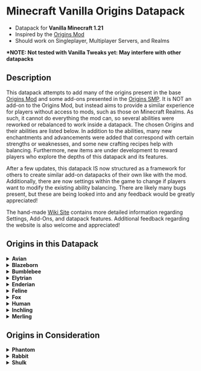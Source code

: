 <h1>Minecraft Vanilla Origins Datapack</h1>
<ul>
    <li>Datapack for <b>Vanilla Minecraft 1.21</b></li>
    <li>Inspired by the <a href="https://www.curseforge.com/minecraft/mc-mods/origins">Origins Mod</a></li>
    <li>Should work on Singleplayer, Multiplayer Servers, and Realms</li>
</ul>
<p><b>*NOTE: Not tested with Vanilla Tweaks yet: May interfere with other datapacks</b></p>
<h2>Description</h2>
<p>This datapack attempts to add many of the origins present in the base <a href="https://www.curseforge.com/minecraft/mc-mods/origins">Origins Mod</a> and some add-ons presented in the <a href="https://origins-smp.fandom.com/wiki/Origins">Origins SMP</a>. It is NOT an add-on to the Origins Mod, but instead aims to provide a similar experience for players without access to mods, such as those on Minecraft Realms. As such, it cannot do everything the mod can, so several abilities were reworked or rebalanced to work inside a datapack. The chosen Origins and their abilities are listed below. In addition to the abilities, many new enchantments and advancements were added that correspond with certain strengths or weaknesses, and some new crafting recipes help with balancing. Furthermore, new items are under development to reward players who explore the depths of this datapack and its features.</p>
<p>After a few updates, this datapack IS now structured as a framework for others to create similar add-on datapacks of their own like with the mod. Additionally, there are now settings within the game to change if players want to modify the existing ability balancing. There are likely many bugs present, but these are being looked into and any feedback would be greatly appreciated!</p>
<p>The hand-made <a href="https://titanaj13.github.io/Vanilla_Minecraft_Origins_Datapack/">Wiki Site</a> contains more detailed information regarding Settings, Add-Ons, and datapack features. Additional feedback regarding the website is also welcome and appreciated!</p>
<h2>Origins in this Datapack</h2>
<div>
<details>
    <summary><b>Avian</b></summary>
    <ul>Strengths:
        <ul>
        <li>Fall slowly, unless Sneaking</li>
        <li>Move a little faster</li>
        <li>Lay an egg in the morning</li>
        </ul>
    </ul>
    <ul>Weaknesses:
        <ul>
        <li>Cannot sleep below y=86</li>
        <li>Vegetarian (Can't eat meat or fish)</li>
        </ul>
    </ul>
</details>
<details>
    <summary><b>Blazeborn</b></summary>
    <ul>Strengths:
        <ul>
        <li>Immune to fire-type damage</li>
        <li>Deal more damage while on fire</li>
        <li>Immune to poison and hunger status effects</li>
        </ul>
    </ul>
    <ul>Weaknesses:
        <ul>
        <li>Naturally spawn in the Nether</li>
        <li>Take damage in water and rain</li>
        </ul>
    </ul>
</details>
<details>
    <summary><b>Bumblebee</b></summary>
    <ul>Strengths:
        <ul>
        <li>Fall slowly, unless Sneaking</li>
        <li>Inflict poison with attacks</li>
        <li>Start floating when 3+ blocks off the ground (Sneak to descend)</li>
        </ul>
    </ul>
    <ul>Weaknesses:
        <ul>
        <li>Cannot float or fall slowly in rain</li>
        <li>Weaker attacks in water and rain</li>
        <li>80% Size and only 7 Hearts</li>
        </ul>
    </ul>
</details>
<details>
    <summary><b>Elytrian</b></summary>
    <ul>Strengths:
        <ul>
        <li>Unbreakable Wings (Equip chestplate in top-left inventory slot)</li>
        <li>Deal more damage while in the air</li>
        <li>Launch Ability: hold a feather, sneak, and jump to launch ~20 blocks in the air (1 min cooldown)</li>
        </ul>
    </ul>
    <ul>Weaknesses:
        <ul>
        <li>Cannot wear heavy armor (anything above chainmail)</li>
        <li>Increased fall damage and kinetic damage (flying into stuff)</li>
        <li>Cannot take your Wings off</li>
        </ul>
    </ul>
</details>
<details>
    <summary><b>Enderian</b></summary>
    <ul>Strengths:
        <ul>
        <li>No damage from Ender Pearls</li>
        <li>Extended Reach: 4 → 5.625 for blocks, 3 → 3.75 for entities</li>
        <li>Don't anger nearby Endermen by looking at them</li>
        </ul>
    </ul>
    <ul>Weaknesses:
        <ul>
        <li>Take damage in rain and water</li>
        <li>Cannot shoot bows or crossbows</li>
        </ul>
    </ul>
</details>
<details>
    <summary><b>Feline</b></summary>
    <ul>Strengths:
        <ul>
        <li>No fall damage</li>
        <li>Jump higher while sprinting</li>
        <li>Natural Night Vision when not in water</li>
        </ul>
    </ul>
    <ul>Weaknesses:
        <ul>
        <li>Only 9 hearts of health</li>
        <li>Pescatarian (Can't eat meat)</li>
        </ul>
    </ul>
</details>
<details>
    <summary><b>Fox</b></summary>
    <ul>Strengths:
        <ul>
        <li>No fall damage</li>
        <li>Move a little faster</li>
        <li>Underdog Boost: Gain speed and strength when at 2 hearts or less</li>
        </ul>
    </ul>
    <ul>Weaknesses:
        <ul>
        <li>80% Size and only 6 hearts</li>
        <li>Cannot hold shields properly</li>
        </ul>
    </ul>
</details>
<details>
    <summary><b>Human</b></summary>
    <ul>Strengths:
        <ul>
        <li>Standard Minecraft experience everyone knows and loves (probably)</li>
        </ul>
    </ul>
    <ul>Weaknesses:
        <ul>
        <li>No cool powers :(</li>
        </ul>
    </ul>
</details>
<details>
    <summary><b>Inchling</b></summary>
    <ul>Strengths:
        <ul>
        <li>Balloon gravity</li>
        <li>Faster attack speed</li>
        <li>Faster mining speed</li>
        </ul>
    </ul>
    <ul>Weaknesses:
        <ul>
        <li>25% Size</li>
        <li>Only 5 hearts of health</li>
        <li>Less Reach: 4 → 3 for blocks, 3 → 2.75 for entities</li>
        </ul>
    </ul>
</details>
<details>
    <summary><b>Merling</b></summary>
    <ul>Strengths:
        <ul>
        <li>Breathe underwater and slightly in rain</li>
        <li>Better underwater vision and movement</li>
        <li>Don't sink unless sneaking</li>
        </ul>
    </ul>
    <ul>Weaknesses:
        <ul>
        <li>Cannot breathe on land</li>
        </ul>
    </ul>
</details>
</div>
<h2>Origins in Consideration</h2>
<div>
<details>
    <summary><b>Phantom</b></summary>
    <ul>Strengths:
        <ul>
        <li>Increased movement speed at night</li>
        <li>Natural Night Vision</li>
        <li>Insomniac: Gain cumulative strength each night you don't sleep (Max 4 nights)</li>
        </ul>
    </ul>
    <ul>Weaknesses:
        <ul>
        <li>Burn in daylight, unless wearing a helmet</li>
        <li>Insomniac: The less you sleep, the more you burn in daylight</li>
        <li>Only 7 hearts of health</li>
        </ul>
    </ul>
</details>
<details>
    <summary><b>Rabbit</b></summary>
    <ul>Strengths:
        <ul>
        <li>Jump higher</li>
        <li>Take less fall damage</li>
        <li>Insomniac: Gain cumulative strength each night you don't sleep (Max 4 nights)</li>
        </ul>
    </ul>
    <ul>Weaknesses:
        <ul>
        <li>Can only eat Carrots or Golden Carrots (or cake)</li>
        <li>Only 6 hearts of health</li>
        <li>Can't wear strong armor (diamond/netherite)</li>
        </ul>
    </ul>
</details>
<details>
    <summary><b>Shulk</b></summary>
    <ul>Strengths:
        <ul>
        <li>Natural armor points</li>
        <li>Extra health (13 hearts)</li>
        <li>Extra Ender Chest storage (open using an Eye of Ender to access Page 2)</li>
        </ul>
    </ul>
    <ul>Weaknesses:
        <ul>
        <li>Cannot hold shields properly</li>
        <li>Take damage in water but NOT in rain</li>
        <li>Higher gravity and increased fall damage</li>
        </ul>
    </ul>
</details>
</div>